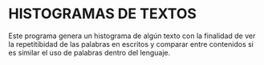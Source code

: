 HISTOGRAMAS DE TEXTOS
===============
Este programa genera un histograma de algún texto con la finalidad de ver la repetitibidad de las palabras en escritos y comparar entre contenidos si es similar el uso de palabras dentro del lenguaje.
